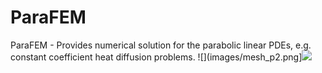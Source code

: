 # ParaFEM
ParaFEM - Provides numerical solution for the parabolic linear PDEs, e.g. constant coefficient heat diffusion problems.
![](images/mesh_p2.png]![](images/diff.gif)
